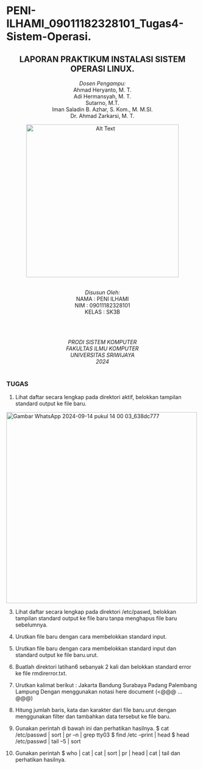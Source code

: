 # PENI-ILHAMI_09011182328101_Tugas4-Sistem-Operasi.

<div align="center">

## LAPORAN PRAKTIKUM INSTALASI SISTEM OPERASI LINUX.

*Dosen Pengampu:*\
Ahmad Heryanto, M. T.\
Adi Hermansyah, M. T.\
Sutarno, M.T.\
Iman Saladin B. Azhar, S. Kom., M. M.SI.\
Dr. Ahmad Zarkarsi, M. T.



<img src="https://github.com/user-attachments/assets/b086809c-d41c-4331-a4f6-93500d076a9c" alt="Alt Text" width="400">

<br>
<br>

*Disusun Oleh:*\
NAMA        : PENI ILHAMI\
NIM         : 09011182328101\
KELAS       : SK3B

<br>
<br>

*PRODI SISTEM KOMPUTER*  
*FAKULTAS ILMU KOMPUTER*  
*UNIVERSITAS SRIWIJAYA*  
*2024*
<br>
<br>

</div>

### TUGAS

1. Lihat daftar secara lengkap pada direktori aktif, belokkan tampilan standard output ke file 
baru.

  <img width="500" alt="Gambar WhatsApp 2024-09-14 pukul 14 00 03_638dc777" src="https://github.com/user-attachments/assets/4d45b82d-ec02-45f9-805d-d71b172ba551">

3. Lihat daftar secara lengkap pada direktori /etc/paswd, belokkan tampilan standard output 
ke file baru tanpa menghapus file baru sebelumnya.


5. Urutkan file baru dengan cara membelokkan standard input. 
6. Urutkan file baru dengan cara membelokkan standard input dan standard output ke file 
baru.urut. 
7. Buatlah direktori latihan6 sebanyak 2 kali dan belokkan standard error ke file 
rmdirerror.txt. 
8. Urutkan kalimat berikut : 
Jakarta 
Bandung 
Surabaya 
Padang 
Palembang 
Lampung 
Dengan menggunakan notasi here document (<@@@ …@@@) 
9. Hitung jumlah baris, kata dan karakter dari file baru.urut dengan menggunakan filter dan 
tambahkan data tersebut ke file baru. 
10. Gunakan perintah di bawah ini dan perhatikan hasilnya.
$ cat /etc/passwd | sort | pr –n | grep tty03 
$ find /etc –print | head 
$ head /etc/passwd | tail –5 | sort 
11. Gunakan perintah $ who | cat | cat | sort | pr | head | cat | tail dan perhatikan hasilnya.
